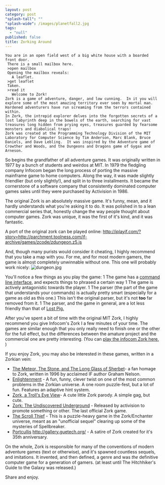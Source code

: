 ```yaml
---
layout: post
category: post
"splash-tall": ""
"splash-wide": /images/planetfall2.jpg
tags: 
  - "null"
published: false
title: Zorking Around
---
```



 	You are in an open field west of a big white house with a boarded front door.
	 There is a small mailbox here.
	 >open mailbox
	 Opening the mailbox reveals:
	   A leaflet.
	 >get leaflet
	 Taken.
	 >read it
       Welcome to Zork!
    Zork is a game of adventure, danger, and low cunning.  In it you will explore some of the most amazing territory ever seen by mortal man.  Hardened adventurers have run screaming from the terrors contained within.
    In Zork, the intrepid explorer delves into the forgotten secrets of a lost labyrinth deep in the bowels of the earth, searching for vast treasures long hidden from prying eyes, treasures guarded by fearsome monsters and diabolical traps!
    Zork was created at the Programming Technology Division of the MIT Laboratory for Computer Science by Tim Anderson, Marc Blank, Bruce Daniels, and Dave Lebling.  It was inspired by the Adventure game of Crowther and Woods, and the Dungeons and Dragons game of Gygax and Arneson. 

So begins the grandfather of all adventure games. It was originally written in 1977 by a bunch of students and weirdos at MIT. In 1979 the fledgling company Infocom began the long process of porting the massive mainframe game to home computers. Along the way, it was made slightly friendlier (but only slightly!), and split in to three installments. It became the cornerstone of a software company that consistently dominated computer games sales until they were purchased by Activision in 1986. 

The original Zork is an absolutely massive game. It's funny, mean, and it hardly understands what you're asking it to do. It was polished in to a lean commercial series that, honestly change the way people thought about computer games. Zork was unique, it was the first of it's kind, and it was fantastic. 

A port of the original zork can be played online: http://iplayif.com/?story=http://parchment.toolness.com/if-archive/games/zcode/zdungeon.z5.js

And, though many purists would consider it cheating, I highly recommend that you take a map with you. For me, and for most modern gamers, the game is almost completely unwinnable without one. This one will probably work nicely: 
![dungeon.jpg]({{site.baseurl}}/images/dungeon.jpg)

You'll notice a few things as you play the game:
1 The game has a [command line interface](http://ajroach42.github.io/chat-interfaces-are-the-new-command-line/), and expects things to phrased a certain way 
1 The game is actively antagonistic towards the player. 
1 The parser (the part of the game that understands your commands) is actually pretty smart (especially for a game as old as this one.) This isn't the original parser, but it's not **too** far removed from it. 
1 The parser, and the game in general, are a lot less friendly than that of [Lost Pig.](http://ajroach42.github.io/lost-pig-a-journey-of-discovery/)

After you've spent a bit of time with the original MIT Zork, I highly recommend you give Infocom's Zork I a few minutes of your time. The games are similar enough that you only really need to finish one or the other for the full effect, but the differences between the amature project and the commercial one are pretty interesting. (You can [play the infocom Zork here.](http://iplayif.com/?story=http%3A%2F%2Fwww.batmantis.com%2Fzorks%2Fzork1.z5) ) 

If you enjoy Zork, you may also be interested in these games, written in a Zorkian vein: 

* [The Meteor, The Stone, and The Long Glass of Sherbet](http://iplayif.com/?story=http%3A%2F%2Fwww.ifarchive.org%2Fif-archive%2Fgames%2Fzcode%2Fsherbet.z5)- a fan homage to Zork, written in 1996 by acclaimed IF author Graham Nelson. 
* [Enlightenment](http://iplayif.com/?story=http%3A%2F%2Fwww.ifarchive.org%2Fif-archive%2Fgames%2Fcompetition98%2Finform%2Fenlighte%2Fenlighte.z5) - A fun, funny, clever twist on one of the most common problems in the Zorkian universe. A one room puzzle-fest, but a lot of fun. Features an adaptive hint system. 
* [Zork, a Troll's Eye View](http://iplayif.com/?story=http%3A%2F%2Fwww.ifarchive.org%2Fif-archive%2Fgames%2Fzcode%2Ftroll.z5)- A cute little Zork parody. A simple gag, but cute. 
* [Zork: The Undiscovered Underground](http://iplayif.com/?story=http%3A%2F%2Fwww.batmantis.com%2Fzorks%2Fztuu.z5) - Released by activision to promote something or other. The last official Zork game. 
* [The Scroll Thief](http://iplayif.com/?story=http%3A%2F%2Fmeadstelzer.com%2Fdaniel%2Fif%2Fscrollthief%2FScroll%2520Thief.gblorb) - This is a puzzle-heavy game in the Zork/Enchanter universe, meant as an "unofficial sequel" clearing up some of the mysteries of Spellbreaker. 
* [Portcullis](http://versificator.net/portcullis/) 
http://gallery.guetech.org/ - A satire of Zork created for it's 35th anniversary. 

On the whole, Zork is responsible for many of the conventions of modern adventure games (text or otherwise), and it's spawned countless sequels, and imitations. It invented, and then defined, a genre and was *the* definitive computer game for a generation of gamers. (at least until The Hitchhiker's Guide to the Galaxy was released.) 

Share and enjoy. 

